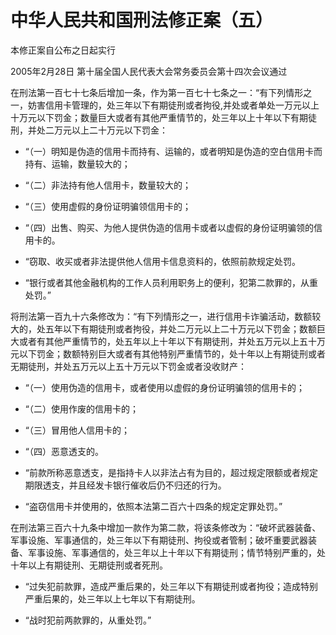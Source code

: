 # 中华人民共和国刑法修正案（五）

本修正案自公布之日起实行

2005年2月28日 第十届全国人民代表大会常务委员会第十四次会议通过

<!-- INFO END -->

在刑法第一百七十七条后增加一条，作为第一百七十七条之一：“有下列情形之一，妨害信用卡管理的，处三年以下有期徒刑或者拘役,并处或者单处一万元以上十万元以下罚金；数量巨大或者有其他严重情节的，处三年以上十年以下有期徒刑，并处二万元以上二十万元以下罚金：

- “（一）明知是伪造的信用卡而持有、运输的，或者明知是伪造的空白信用卡而持有、运输，数量较大的；

- “（二）非法持有他人信用卡，数量较大的；

- “（三）使用虚假的身份证明骗领信用卡的；

- “（四）出售、购买、为他人提供伪造的信用卡或者以虚假的身份证明骗领的信用卡的。

- “窃取、收买或者非法提供他人信用卡信息资料的，依照前款规定处罚。

- “银行或者其他金融机构的工作人员利用职务上的便利，犯第二款罪的，从重处罚。”

将刑法第一百九十六条修改为：“有下列情形之一，进行信用卡诈骗活动，数额较大的，处五年以下有期徒刑或者拘役，并处二万元以上二十万元以下罚金；数额巨大或者有其他严重情节的，处五年以上十年以下有期徒刑，并处五万元以上五十万元以下罚金；数额特别巨大或者有其他特别严重情节的，处十年以上有期徒刑或者无期徒刑，并处五万元以上五十万元以下罚金或者没收财产：

- “（一）使用伪造的信用卡，或者使用以虚假的身份证明骗领的信用卡的；

- “（二）使用作废的信用卡的；

- “（三）冒用他人信用卡的；

- “（四）恶意透支的。

- “前款所称恶意透支，是指持卡人以非法占有为目的，超过规定限额或者规定期限透支，并且经发卡银行催收后仍不归还的行为。

- “盗窃信用卡并使用的，依照本法第二百六十四条的规定定罪处罚。”

在刑法第三百六十九条中增加一款作为第二款，将该条修改为：“破坏武器装备、军事设施、军事通信的，处三年以下有期徒刑、拘役或者管制；破坏重要武器装备、军事设施、军事通信的，处三年以上十年以下有期徒刑；情节特别严重的，处十年以上有期徒刑、无期徒刑或者死刑。

- “过失犯前款罪，造成严重后果的，处三年以下有期徒刑或者拘役；造成特别严重后果的，处三年以上七年以下有期徒刑。

- “战时犯前两款罪的，从重处罚。”